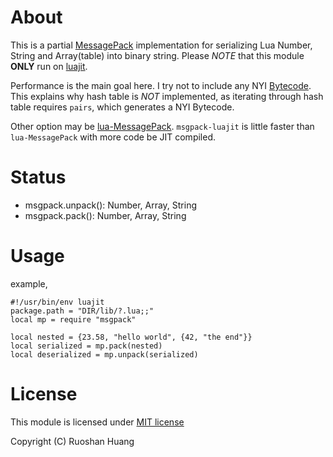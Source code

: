 # About

This is a partial [MessagePack](http://msgpack.org) implementation for
serializing Lua Number, String and Array(table) into binary string.
Please _NOTE_ that this module __ONLY__ run on [luajit](http://luajit.org).

Performance is the main goal here. I try not to include any NYI
[Bytecode](http://wiki.luajit.org/NYI).
This explains why hash table is _NOT_ implemented, as iterating through
hash table requires `pairs`, which generates a NYI Bytecode.

Other option may be [lua-MessagePack](http://fperrad.github.io/lua-MessagePack/).
`msgpack-luajit` is little faster than `lua-MessagePack` with more code be JIT compiled.

# Status

* msgpack.unpack(): Number, Array, String
* msgpack.pack(): Number, Array, String

# Usage

example,

    #!/usr/bin/env luajit
    package.path = "DIR/lib/?.lua;;"
    local mp = require "msgpack"

    local nested = {23.58, "hello world", {42, "the end"}}
    local serialized = mp.pack(nested)
    local deserialized = mp.unpack(serialized)

# License

This module is licensed under [MIT license](http://www.opensource.org/licenses/mit-license.php)

Copyright (C) Ruoshan Huang
